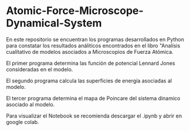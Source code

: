 # Atomic-Force-Microscope-Dynamical-System

En este repositorio se encuentran los programas desarrollados en Python para constatar los resultados análiticos encontrados en el libro "Analísis cualitativo de modelos asociados
a Microscopios de Fuerza Atómica.

El primer programa determina las función de potencial Lennard Jones consideradas en el modelo.

El segundo programa calcula las superficies de energía asociadas al modelo.

El tercer programa determina el mapa de Poincare del sistema dinamico asociado al modelo.

Para visualizar el Notebook se recomienda descargar el .ipynb y abrir en google colab. 
